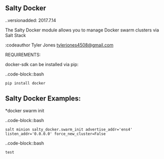 Salty Docker
------------
..versionadded: 2017.7.14

The Salty Docker module allows you to manage Docker swarm clusters via Salt Stack

:codeauthor Tyler Jones <tylerjones4508@gmail.com>

REQUIREMENTS:

docker-sdk can be installed via pip:

..code-block::bash

    pip install docker

Salty Docker Examples:
----------------------

*docker swarm init

..code-block::bash

    salt minion salty_docker.swarm_init advertise_addr='ens4' listen_addr='0.0.0.0' force_new_cluster=False


..code-block::bash

    test
